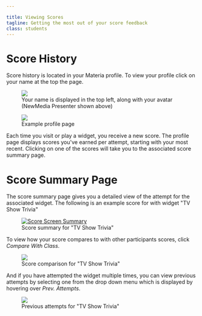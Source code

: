 ```yaml
---

title: Viewing Scores
tagline: Getting the most out of your score feedback
class: students
---
```



# Score History #

Score history is located in your Materia profile. To view your profile click on your name at the top the page.

<figure>
	<img src="{{ site.baseurl }}/assets/img/click_profile_link.png">
	<figcaption>
		Your name is displayed in the top left, along with your avatar (NewMedia Presenter shown above)
	</figcaption>
</figure>

<figure>
	<a href="{{ site.baseurl }}/assets/img/profile_page.png" class="fancybox">
		<img src="{{ site.baseurl }}/assets/img/profile_page_thumb.png">
	</a>
	<figcaption>
		<a href="{{ site.baseurl }}/assets/img/profile_page.png" class="fancybox">
			<span class="icon-zoom-in"></span>
		</a>
		Example profile page
	</figcaption>
</figure>

Each time you visit or play a widget, you receive a new score.  The profile page displays scores you've earned per attempt, starting with your most recent. Clicking on one of the scores will take you to the associated score summary page.

# Score Summary Page #

The score summary page gives you a detailed view of the attempt for the associated widget. The following is an example score for with widget "TV Show Trivia"

<figure>
	<a href="{{ site.baseurl }}/assets/img/score_screen.png" class="fancybox">
		<img src="{{ site.baseurl }}/assets/img/score_screen_thumb.png" alt="Score Screen Summary">
	</a>
	<figcaption>
		<a href="{{ site.baseurl }}/assets/img/score_screen.png" class="fancybox">
			<span class="icon-zoom-in"></span>
		</a>
		Score summary for "TV Show Trivia"
	</figcaption>
</figure>

To view how your score compares to with other participants scores, click *Compare With Class*.

<figure>
	<img src="{{ site.baseurl }}/assets/img/score_screen_compare_thumb.png">
	<figcaption>
		Score comparison for "TV Show Trivia"
	</figcaption>
</figure>

And if you have attempted the widget multiple times, you can view previous attempts by selecting one from the drop down menu which is displayed by hovering over *Prev. Attempts*.

<figure>
	<img src="{{ site.baseurl }}/assets/img/score_screen_prev_thumb.png">
	<figcaption>
		Previous attempts for "TV Show Trivia"
	</figcaption>
</figure>
